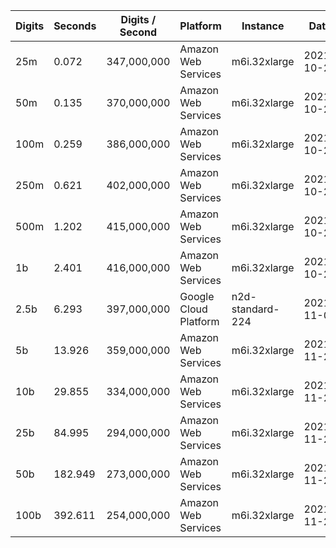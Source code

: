 | Digits | Seconds | Digits / Second | Platform | Instance | Date | Files |
| ------ | ------- | --------------- | -------- | -------- | ---- | ----- |
| 25m | 0.072 | 347,000,000 | Amazon Web Services | m6i.32xlarge | 2021-10-29 | [cfg](../Amazon%20Web%20Services/m6i.32xlarge/BesselI%280%2C1%29%20%5BSeries%5D/BesselI%280%2C1%29%20-%2020211029-154622.cfg) [out](../Amazon%20Web%20Services/m6i.32xlarge/BesselI%280%2C1%29%20%5BSeries%5D/BesselI%280%2C1%29%20-%2020211029-154622.out) [txt](../Amazon%20Web%20Services/m6i.32xlarge/BesselI%280%2C1%29%20%5BSeries%5D/BesselI%280%2C1%29%20-%2020211029-154622.txt) |
| 50m | 0.135 | 370,000,000 | Amazon Web Services | m6i.32xlarge | 2021-10-29 | [cfg](../Amazon%20Web%20Services/m6i.32xlarge/BesselI%280%2C1%29%20%5BSeries%5D/BesselI%280%2C1%29%20-%2020211029-160147.cfg) [out](../Amazon%20Web%20Services/m6i.32xlarge/BesselI%280%2C1%29%20%5BSeries%5D/BesselI%280%2C1%29%20-%2020211029-160147.out) [txt](../Amazon%20Web%20Services/m6i.32xlarge/BesselI%280%2C1%29%20%5BSeries%5D/BesselI%280%2C1%29%20-%2020211029-160147.txt) |
| 100m | 0.259 | 386,000,000 | Amazon Web Services | m6i.32xlarge | 2021-10-29 | [cfg](../Amazon%20Web%20Services/m6i.32xlarge/BesselI%280%2C1%29%20%5BSeries%5D/BesselI%280%2C1%29%20-%2020211029-160157.cfg) [out](../Amazon%20Web%20Services/m6i.32xlarge/BesselI%280%2C1%29%20%5BSeries%5D/BesselI%280%2C1%29%20-%2020211029-160157.out) [txt](../Amazon%20Web%20Services/m6i.32xlarge/BesselI%280%2C1%29%20%5BSeries%5D/BesselI%280%2C1%29%20-%2020211029-160157.txt) |
| 250m | 0.621 | 402,000,000 | Amazon Web Services | m6i.32xlarge | 2021-10-29 | [cfg](../Amazon%20Web%20Services/m6i.32xlarge/BesselI%280%2C1%29%20%5BSeries%5D/BesselI%280%2C1%29%20-%2020211029-160202.cfg) [out](../Amazon%20Web%20Services/m6i.32xlarge/BesselI%280%2C1%29%20%5BSeries%5D/BesselI%280%2C1%29%20-%2020211029-160202.out) [txt](../Amazon%20Web%20Services/m6i.32xlarge/BesselI%280%2C1%29%20%5BSeries%5D/BesselI%280%2C1%29%20-%2020211029-160202.txt) |
| 500m | 1.202 | 415,000,000 | Amazon Web Services | m6i.32xlarge | 2021-10-29 | [cfg](../Amazon%20Web%20Services/m6i.32xlarge/BesselI%280%2C1%29%20%5BSeries%5D/BesselI%280%2C1%29%20-%2020211029-171140.cfg) [out](../Amazon%20Web%20Services/m6i.32xlarge/BesselI%280%2C1%29%20%5BSeries%5D/BesselI%280%2C1%29%20-%2020211029-171140.out) [txt](../Amazon%20Web%20Services/m6i.32xlarge/BesselI%280%2C1%29%20%5BSeries%5D/BesselI%280%2C1%29%20-%2020211029-171140.txt) |
| 1b | 2.401 | 416,000,000 | Amazon Web Services | m6i.32xlarge | 2021-10-29 | [cfg](../Amazon%20Web%20Services/m6i.32xlarge/BesselI%280%2C1%29%20%5BSeries%5D/BesselI%280%2C1%29%20-%2020211029-171204.cfg) [out](../Amazon%20Web%20Services/m6i.32xlarge/BesselI%280%2C1%29%20%5BSeries%5D/BesselI%280%2C1%29%20-%2020211029-171204.out) [txt](../Amazon%20Web%20Services/m6i.32xlarge/BesselI%280%2C1%29%20%5BSeries%5D/BesselI%280%2C1%29%20-%2020211029-171204.txt) |
| 2.5b | 6.293 | 397,000,000 | Google Cloud Platform | n2d-standard-224 | 2021-11-06 | [cfg](../Google%20Cloud%20Platform/n2d-standard-224/BesselI%280%2C1%29%20%5BSeries%5D/BesselI%280%2C1%29%20-%2020211106-220543.cfg) [out](../Google%20Cloud%20Platform/n2d-standard-224/BesselI%280%2C1%29%20%5BSeries%5D/BesselI%280%2C1%29%20-%2020211106-220543.out) [txt](../Google%20Cloud%20Platform/n2d-standard-224/BesselI%280%2C1%29%20%5BSeries%5D/BesselI%280%2C1%29%20-%2020211106-220543.txt) |
| 5b | 13.926 | 359,000,000 | Amazon Web Services | m6i.32xlarge | 2021-11-27 | [cfg](../Amazon%20Web%20Services/m6i.32xlarge/BesselI%280%2C1%29%20%5BSeries%5D/BesselI%280%2C1%29%20-%2020211127-134750.cfg) [out](../Amazon%20Web%20Services/m6i.32xlarge/BesselI%280%2C1%29%20%5BSeries%5D/BesselI%280%2C1%29%20-%2020211127-134750.out) [txt](../Amazon%20Web%20Services/m6i.32xlarge/BesselI%280%2C1%29%20%5BSeries%5D/BesselI%280%2C1%29%20-%2020211127-134750.txt) |
| 10b | 29.855 | 334,000,000 | Amazon Web Services | m6i.32xlarge | 2021-11-27 | [cfg](../Amazon%20Web%20Services/m6i.32xlarge/BesselI%280%2C1%29%20%5BSeries%5D/BesselI%280%2C1%29%20-%2020211127-134841.cfg) [out](../Amazon%20Web%20Services/m6i.32xlarge/BesselI%280%2C1%29%20%5BSeries%5D/BesselI%280%2C1%29%20-%2020211127-134841.out) [txt](../Amazon%20Web%20Services/m6i.32xlarge/BesselI%280%2C1%29%20%5BSeries%5D/BesselI%280%2C1%29%20-%2020211127-134841.txt) |
| 25b | 84.995 | 294,000,000 | Amazon Web Services | m6i.32xlarge | 2021-11-27 | [cfg](../Amazon%20Web%20Services/m6i.32xlarge/BesselI%280%2C1%29%20%5BSeries%5D/BesselI%280%2C1%29%20-%2020211127-135059.cfg) [out](../Amazon%20Web%20Services/m6i.32xlarge/BesselI%280%2C1%29%20%5BSeries%5D/BesselI%280%2C1%29%20-%2020211127-135059.out) [txt](../Amazon%20Web%20Services/m6i.32xlarge/BesselI%280%2C1%29%20%5BSeries%5D/BesselI%280%2C1%29%20-%2020211127-135059.txt) |
| 50b | 182.949 | 273,000,000 | Amazon Web Services | m6i.32xlarge | 2021-11-27 | [cfg](../Amazon%20Web%20Services/m6i.32xlarge/BesselI%280%2C1%29%20%5BSeries%5D/BesselI%280%2C1%29%20-%2020211127-135547.cfg) [out](../Amazon%20Web%20Services/m6i.32xlarge/BesselI%280%2C1%29%20%5BSeries%5D/BesselI%280%2C1%29%20-%2020211127-135547.out) [txt](../Amazon%20Web%20Services/m6i.32xlarge/BesselI%280%2C1%29%20%5BSeries%5D/BesselI%280%2C1%29%20-%2020211127-135547.txt) |
| 100b | 392.611 | 254,000,000 | Amazon Web Services | m6i.32xlarge | 2021-11-27 | [cfg](../Amazon%20Web%20Services/m6i.32xlarge/BesselI%280%2C1%29%20%5BSeries%5D/BesselI%280%2C1%29%20-%2020211127-140541.cfg) [out](../Amazon%20Web%20Services/m6i.32xlarge/BesselI%280%2C1%29%20%5BSeries%5D/BesselI%280%2C1%29%20-%2020211127-140541.out) [txt](../Amazon%20Web%20Services/m6i.32xlarge/BesselI%280%2C1%29%20%5BSeries%5D/BesselI%280%2C1%29%20-%2020211127-140541.txt) |
